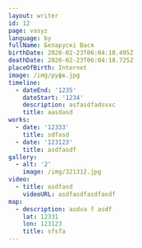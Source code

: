 ```yaml
---
layout: writer
id: 12
page: vasyz
language: by
fullName: Беларускi Вася
birthDate: 2020-02-23T06:04:18.495Z
deathDate: 2020-02-23T06:04:18.725Z
placeOfBirth: Internet
image: /img/руфв.jpg
timeline:
  - dateEnd: '1235'
    dateStart: '1234'
    description: asfasdfadsvxc
    title: aasdasd
works:
  - date: '12333'
    title: sdfasd
  - date: '123123'
    title: asdfasdf
gallery:
  - alt: '2'
    image: /img/321312.jpg
video:
  - title: asdfasd
    videoURL: asdfasdfasdfasdf
map:
  - description: asdva f asdf
    lat: 12331
    lon: 123123
    title: sfsfa
---
```


